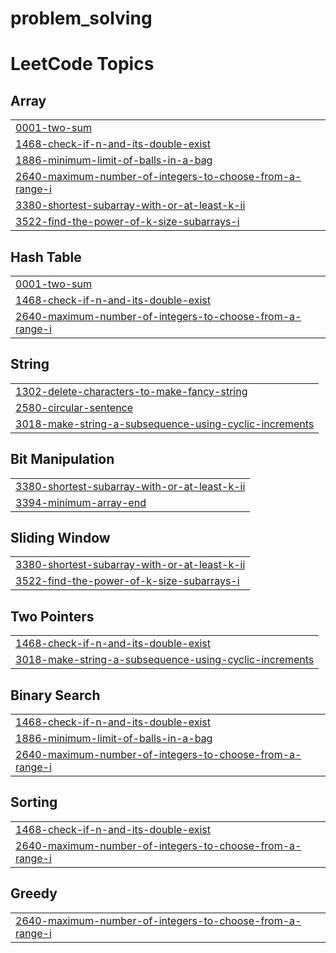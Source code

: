 # problem_solving
<!---LeetCode Topics Start-->
# LeetCode Topics
## Array
|  |
| ------- |
| [0001-two-sum](https://github.com/Indhuthamarai/problem_solving/tree/master/0001-two-sum) |
| [1468-check-if-n-and-its-double-exist](https://github.com/Indhuthamarai/problem_solving/tree/master/1468-check-if-n-and-its-double-exist) |
| [1886-minimum-limit-of-balls-in-a-bag](https://github.com/Indhuthamarai/problem_solving/tree/master/1886-minimum-limit-of-balls-in-a-bag) |
| [2640-maximum-number-of-integers-to-choose-from-a-range-i](https://github.com/Indhuthamarai/problem_solving/tree/master/2640-maximum-number-of-integers-to-choose-from-a-range-i) |
| [3380-shortest-subarray-with-or-at-least-k-ii](https://github.com/Indhuthamarai/problem_solving/tree/master/3380-shortest-subarray-with-or-at-least-k-ii) |
| [3522-find-the-power-of-k-size-subarrays-i](https://github.com/Indhuthamarai/problem_solving/tree/master/3522-find-the-power-of-k-size-subarrays-i) |
## Hash Table
|  |
| ------- |
| [0001-two-sum](https://github.com/Indhuthamarai/problem_solving/tree/master/0001-two-sum) |
| [1468-check-if-n-and-its-double-exist](https://github.com/Indhuthamarai/problem_solving/tree/master/1468-check-if-n-and-its-double-exist) |
| [2640-maximum-number-of-integers-to-choose-from-a-range-i](https://github.com/Indhuthamarai/problem_solving/tree/master/2640-maximum-number-of-integers-to-choose-from-a-range-i) |
## String
|  |
| ------- |
| [1302-delete-characters-to-make-fancy-string](https://github.com/Indhuthamarai/problem_solving/tree/master/1302-delete-characters-to-make-fancy-string) |
| [2580-circular-sentence](https://github.com/Indhuthamarai/problem_solving/tree/master/2580-circular-sentence) |
| [3018-make-string-a-subsequence-using-cyclic-increments](https://github.com/Indhuthamarai/problem_solving/tree/master/3018-make-string-a-subsequence-using-cyclic-increments) |
## Bit Manipulation
|  |
| ------- |
| [3380-shortest-subarray-with-or-at-least-k-ii](https://github.com/Indhuthamarai/problem_solving/tree/master/3380-shortest-subarray-with-or-at-least-k-ii) |
| [3394-minimum-array-end](https://github.com/Indhuthamarai/problem_solving/tree/master/3394-minimum-array-end) |
## Sliding Window
|  |
| ------- |
| [3380-shortest-subarray-with-or-at-least-k-ii](https://github.com/Indhuthamarai/problem_solving/tree/master/3380-shortest-subarray-with-or-at-least-k-ii) |
| [3522-find-the-power-of-k-size-subarrays-i](https://github.com/Indhuthamarai/problem_solving/tree/master/3522-find-the-power-of-k-size-subarrays-i) |
## Two Pointers
|  |
| ------- |
| [1468-check-if-n-and-its-double-exist](https://github.com/Indhuthamarai/problem_solving/tree/master/1468-check-if-n-and-its-double-exist) |
| [3018-make-string-a-subsequence-using-cyclic-increments](https://github.com/Indhuthamarai/problem_solving/tree/master/3018-make-string-a-subsequence-using-cyclic-increments) |
## Binary Search
|  |
| ------- |
| [1468-check-if-n-and-its-double-exist](https://github.com/Indhuthamarai/problem_solving/tree/master/1468-check-if-n-and-its-double-exist) |
| [1886-minimum-limit-of-balls-in-a-bag](https://github.com/Indhuthamarai/problem_solving/tree/master/1886-minimum-limit-of-balls-in-a-bag) |
| [2640-maximum-number-of-integers-to-choose-from-a-range-i](https://github.com/Indhuthamarai/problem_solving/tree/master/2640-maximum-number-of-integers-to-choose-from-a-range-i) |
## Sorting
|  |
| ------- |
| [1468-check-if-n-and-its-double-exist](https://github.com/Indhuthamarai/problem_solving/tree/master/1468-check-if-n-and-its-double-exist) |
| [2640-maximum-number-of-integers-to-choose-from-a-range-i](https://github.com/Indhuthamarai/problem_solving/tree/master/2640-maximum-number-of-integers-to-choose-from-a-range-i) |
## Greedy
|  |
| ------- |
| [2640-maximum-number-of-integers-to-choose-from-a-range-i](https://github.com/Indhuthamarai/problem_solving/tree/master/2640-maximum-number-of-integers-to-choose-from-a-range-i) |
<!---LeetCode Topics End-->